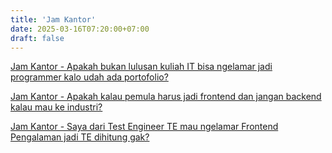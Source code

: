 ```yaml
---
title: 'Jam Kantor'
date: 2025-03-16T07:20:00+07:00
draft: false
---
```


[Jam Kantor - Apakah bukan lulusan kuliah IT bisa ngelamar jadi programmer kalo udah ada portofolio?](./apakah-bukan-lulusan-kuliah-it-bisa-ngelamar-jadi-programmer-kalo-udah-ada-portfolio/)

[Jam Kantor - Apakah kalau pemula harus jadi frontend dan jangan backend kalau mau ke industri?](./apakah-kalau-pemula-harus-jadi-frontend-dan-jangan-backend-kalau-mau-ke-industri/)

[Jam Kantor - Saya dari Test Engineer TE mau ngelamar Frontend Pengalaman jadi TE dihitung gak?](./saya-dari-test-engineer-te-mau-ngelamar-frontend-pengalaman-jadi-te-dihitung-gak/)
